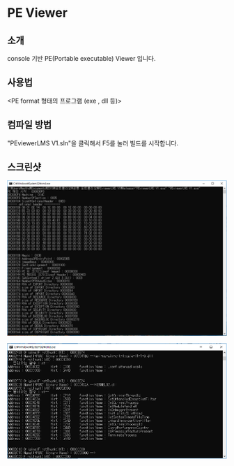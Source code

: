 # PE Viewer
## 소개
console 기반 PE(Portable executable) Viewer 입니다.

## 사용법
<PEViewer V1.exe> <PE format 형태의 프로그램 (exe , dll 등)>

## 컴파일 방법
"PEviewerLMS V1.sln"을 클릭해서 F5를 눌러 빌드를 시작합니다.

## 스크린샷

![Alt text](https://github.com/fromitive/PEViewer/blob/master/screenshot/1.png?raw=true)

![Alt text](https://github.com/fromitive/PEViewer/blob/master/screenshot/2.png?raw=true)


